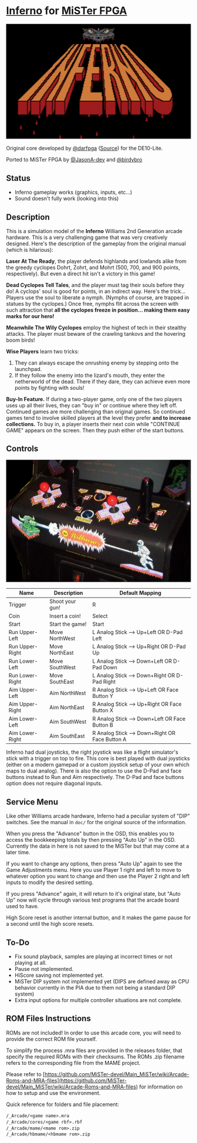 # [Inferno](https://www.arcade-museum.com/game_detail.php?game_id=8191) for [MiSTer FPGA](https://mister-devel.github.io/MkDocs_MiSTer/)

![Inferno Logo](doc/title.png)

Original core developed by [@darfpga](https://github.com/darfpga) ([Source](https://github.com/darfpga/vhdl_inferno)) for the DE10-Lite.

Ported to MiSTer FPGA by [@JasonA-dev](https://github.com/JasonA-dev) and [@birdybro](https://github.com/birdybro)

## Status

* Inferno gameplay works (graphics, inputs, etc...)
* Sound doesn't fully work (looking into this)

## Description

This is a simulation model of the **Inferno** Williams 2nd Generation arcade hardware. This is a very challenging game that was very creatively designed. Here's the description of the gameplay from the original manual (which is hilarious):

**Laser At The Ready**, the player defends highlands and lowlands alike from the greedy cyclopes Dohrt, Zohrt, and Mohrt (500, 700, and 900 points, respectively). But even a direct hit isn't a victory in this game!

**Dead Cyclopes Tell Tales**, and the player must tag their souls before they do! A cyclops' soul is good for points, in an indirect way. Here's the trick... Players use the soul to liberate a nymph. (Nymphs of course, are trapped in statues by the cyclopes.) Once free, nymphs flit across the screen with such attraction that **all the cyclopes freeze in position... making them easy marks for our hero!**

**Meanwhile The Wily Cyclopes** employ the highest of tech in their stealthy attacks. The player must beware of the crawling tankovs and the hovering boom birds!

**Wise Players** learn two tricks:

1. They can always escape the onrushing enemy by stepping onto the launchpad.
2. If they follow the enemy into the lizard's mouth, they enter the netherworld of the dead. There if they dare, they can achieve even more points by fighting with souls!

**Buy-In Feature.** If during a two-player game, only one of the two players uses up all their lives, they can "buy in" or continue where they left off. Continued games are more challenging than original games. So continued games tend to involve skilled players at the level they prefer **and to increase collections.** To buy in, a player inserts their next coin while "CONTINUE GAME" appears on the screen. Then they push either of the start buttons.

## Controls

![Inferno Arcade Cab](doc/joysticks_pic.png)

| Name            | Description     | Default Mapping                                |
| --------------- | --------------- | ---------------------------------------------- |
| Trigger         | Shoot your gun! | R                                              |
| Coin            | Insert a coin!  | Select                                         |
| Start           | Start the game! | Start                                          |
| Run Upper-Left  | Move NorthWest  | L Analog Stick --> Up+Left    OR D-Pad Left    |
| Run Upper-Right | Move NorthEast  | L Analog Stick --> Up+Right   OR D-Pad Up      |
| Run Lower-Left  | Move SouthWest  | L Analog Stick --> Down+Left  OR D-Pad Down    |
| Run Lower-Right | Move SouthEast  | L Analog Stick --> Down+Right OR D-Pad Right   |
| Aim Upper-Left  | Aim NorthWest   | R Analog Stick --> Up+Left    OR Face Button Y |
| Aim Upper-Right | Aim NorthEast   | R Analog Stick --> Up+Right   OR Face Button X |
| Aim Lower-Left  | Aim SouthWest   | R Analog Stick --> Down+Left  OR Face Button B |
| Aim Lower-Right | Aim SouthEast   | R Analog Stick --> Down+Right OR Face Button A |

Inferno had dual joysticks, the right joystick was like a flight simulator's stick with a trigger on top to fire. This core is best played with dual joysticks (either on a modern gamepad or a custom joystick setup of your own which maps to dual analog). There is also the option to use the D-Pad and face buttons instead to Run and Aim respectively. The D-Pad and face buttons option does not require diagonal inputs.

## Service Menu

Like other Williams arcade hardware, Inferno had a peculiar system of "DIP" switches. See the manual in `doc/` for the original source of the information.

When you press the "Advance" button in the OSD, this enables you to access the bookkeeping totals by then pressing "Auto Up" in the OSD. Currently the data in here is not saved to the MiSTer but that may come at a later time.

If you want to change any options, then press "Auto Up" again to see the Game Adjustments menu. Here you use Player 1 right and left to move to whatever option you want to change and then use the Player 2 right and left inputs to modify the desired setting.

If you press "Advance" again, it will return to it's original state, but "Auto Up" now will cycle through various test programs that the arcade board used to have.

High Score reset is another internal button, and it makes the game pause for a second until the high score resets.

## To-Do

* Fix sound playback, samples are playing at incorrect times or not playing at all.
* Pause not implemented.
* HiScore saving not implemented yet.
* MiSTer DIP system not implemented yet (DIPS are defined away as CPU behavior currently in the PIA due to them not being a standard DIP system)
* Extra input options for multiple controller situations are not complete.

## ROM Files Instructions

ROMs are not included! In order to use this arcade core, you will need to provide the correct ROM file yourself.

To simplify the process .mra files are provided in the releases folder, that specify the required ROMs with their checksums. The ROMs .zip filename refers to the corresponding file from the MAME project.

Please refer to [https://github.com/MiSTer-devel/Main_MiSTer/wiki/Arcade-Roms-and-MRA-files](https://github.com/MiSTer-devel/Main_MiSTer/wiki/Arcade-Roms-and-MRA-files) for information on how to setup and use the environment.

Quick reference for folders and file placement:

```txt
/_Arcade/<game name>.mra
/_Arcade/cores/<game rbf>.rbf
/_Arcade/mame/<mame rom>.zip
/_Arcade/hbmame/<hbmame rom>.zip
```
